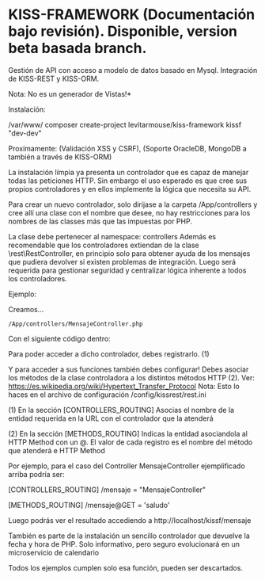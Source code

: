 # KISS-FRAMEWORK (Documentación bajo revisión). Disponible, version beta basada branch.

Gestión de API con acceso a modelo de datos basado en Mysql.
Integración de KISS-REST y KISS-ORM.

Nota: No es un generador de Vistas!*

Instalación:

/var/www/ composer create-project levitarmouse/kiss-framework kissf "dev-dev"

Proximamente: (Validación XSS y CSRF), (Soporte OracleDB, MongoDB a también a través de KISS-ORM)

La instalación límpia ya presenta un controlador que es capaz de manejar todas las peticiones
HTTP. Sin embargo el uso esperado es que cree sus propios controladores y en ellos implemente
la lógica que necesita su API.

Para crear un nuevo controlador, solo dirijase a la carpeta /App/controllers
y cree allí una clase con el nombre que desee, no hay restricciones para los 
nombres de las classes más que las impuestas por PHP.

La clase debe pertenecer al namespace: controllers
Además es recomendable que los controladores extiendan de la clase \rest\RestController,
en principio solo para obtener ayuda de los mensajes que pudiera devolver si existen problemas
de integración. Luego será requerida para gestionar seguridad y centralizar lógica inherente a todos los
controladores.


Ejemplo:

Creamos... 

    /App/controllers/MensajeController.php

Con el siguiente código dentro:
<?php

namespace controllers;

class MensajeController {

    public function saludo() {
        return "Bienvenido a KISS-REST. Los saluda amablemente ".__METHOD__;
    }
}
?>

Para poder acceder a dicho controlador, debes registrarlo. (1)

Y para acceder a sus funciones también debes configurar!
Debes asociar los métodos de la clase controladora a los distintos métodos HTTP (2).
Ver: https://es.wikipedia.org/wiki/Hypertext_Transfer_Protocol
Nota: Esto lo haces en el archivo de configuración /config/kissrest/rest.ini

(1)
En la sección [CONTROLLERS_ROUTING]
Asocias el nombre de la entidad requerida en la URL con el controlador que la atenderá

(2)
En la sección [METHODS_ROUTING]
Indicas la entidad asociandola al HTTP Method con un @.
El valor de cada registro es el nombre del método que atenderá e HTTP Method

Por ejemplo, para el caso del Controller MensajeController ejemplificado arriba podría ser:

[CONTROLLERS_ROUTING]
/mensaje = "MensajeController"

[METHODS_ROUTING]
/mensaje@GET = 'saludo'

Luego podrás ver el resultado accediendo a http://localhost/kissf/mensaje

También es parte de la instalación un sencillo controlador que devuelve la fecha y hora de PHP.
Solo informativo, pero seguro evolucionará en un microservicio de calendario

Todos los ejemplos cumplen solo esa función, pueden ser descartados.
